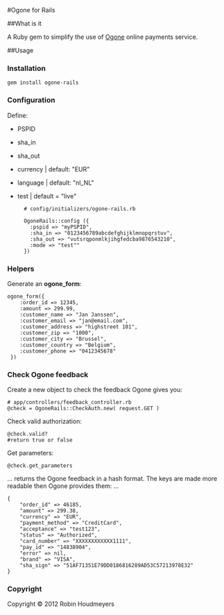 #Ogone for Rails


##What is it

A Ruby gem to simplify the use of [Ogone](http://www.ogone.com) online payments service.


##Usage

### Installation
	gem install ogone-rails

### Configuration
Define:

* PSPID
* sha_in
* sha_out
* currency | default: "EUR"
* language | default: "nl_NL"
* test | default = "live"



		# config/initializers/ogone-rails.rb
		
		OgoneRails::config ({
		  :pspid => "myPSPID",
		  :sha_in => "0123456789abcdefghijklmnopqrstuv",
		  :sha_out => "vutsrqponmlkjihgfedcba9876543210",
		  :mode => "test""
		})



### Helpers
Generate an **ogone_form**:

	ogone_form({
    	:order_id => 12345, 
    	:amount => 299.99, 
    	:customer_name => "Jan Janssen",
    	:customer_email => "jan@email.com",
   		:customer_address => "highstreet 101",
   		:customer_zip => "1000",
    	:customer_city => "Brussel",
    	:customer_country => "Belgium",
    	:customer_phone => "0412345678"
 	 })

### Check Ogone feedback

Create a new object to check the feedback Ogone gives you:

	# app/controllers/feedback_controller.rb
    @check = OgoneRails::CheckAuth.new( request.GET )

Check valid authorization:
	
	@check.valid?
	#return true or false

Get parameters:
	
	@check.get_parameters
	
… returns the Ogone feedback in a hash format. The keys are made more readable then Ogone provides them: …

	{
		"order_id" => 46185, 
		"amount" => 299.38, 
		"currency" => "EUR", 
		"payment_method" => "CreditCard",
		"acceptance" => "test123", 
		"status" => "Authorized", 
		"card_number" => "XXXXXXXXXXXX1111",
		"pay_id" => "14838904", 
		"error" => nil, 
		"brand" => "VISA",
		"sha_sign" => "51AF71351E79DD0186816289AD53C57213978E32"
	}
	
### Copyright
Copyright &copy; 2012 Robin Houdmeyers